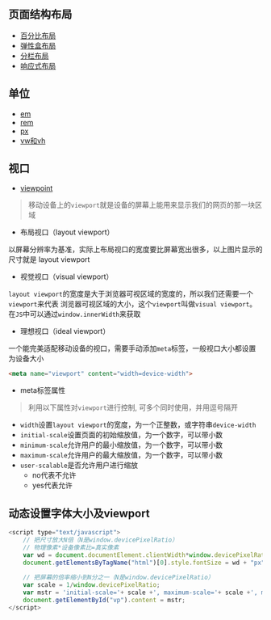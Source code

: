 ## 页面结构布局

- [百分比布局](https://wscats.github.io/layout-demo/layout/百分比布局/demo)
- [弹性盒布局](https://wscats.github.io/layout-demo/layout/弹性盒布局/demo)
- [分栏布局](https://wscats.github.io/layout-demo/layout/%E5%88%86%E6%A0%8F%E5%B8%83%E5%B1%80/demo/)
- [响应式布局](https://wscats.github.io/layout-demo/layout/自适应布局%2B响应式布局/demo)


## 单位

- [em](https://wscats.github.io/layout-demo/layout/移动端布局/demo/em.html)
- [rem](https://wscats.github.io/layout-demo/layout/移动端布局/demo/rem.html)
- [px](https://wscats.github.io/layout-demo/layout/移动端布局/demo/px.html)
- [vw和vh](https://wscats.github.io/layout-demo/layout/移动端布局/demo/vw-vh.html)

## 视口

- [viewpoint](https://github.com/Wscats/iPhone-X)

> 移动设备上的`viewport`就是设备的屏幕上能用来显示我们的网页的那一块区域

* 布局视口（layout viewport）

以屏幕分辨率为基准，实际上布局视口的宽度要比屏幕宽出很多，以上图片显示的尺寸就是 layout viewport

* 视觉视口（visual viewport）

`layout viewport`的宽度是大于浏览器可视区域的宽度的，所以我们还需要一个`viewport`来代表 浏览器可视区域的大小，这个`viewport`叫做`visual viewport`。在`JS`中可以通过`window.innerWidth`来获取

* 理想视口（ideal viewport）

一个能完美适配移动设备的视口，需要手动添加`meta`标签，一般视口大小都设置为设备大小

```html
<meta name="viewport" content="width=device-width">
```

* meta标签属性

> 利用以下属性对`viewport`进行控制, 可多个同时使用，并用逗号隔开

- `width`设置`layout viewport`的宽度，为一个正整数，或字符串`device-width`
- `initial-scale`设置页面的初始缩放值，为一个数字，可以带小数
- `minimum-scale`允许用户的最小缩放值，为一个数字，可以带小数
- `maximum-scale`允许用户的最大缩放值，为一个数字，可以带小数
- `user-scalable`是否允许用户进行缩放
    - no代表不允许
    - yes代表允许

## 动态设置字体大小及viewport

```js
<script type="text/javascript">
    // 把尺寸放大N倍（N是window.devicePixelRatio）
    // 物理像素*设备像素比=真实像素
    var wd = document.documentElement.clientWidth*window.devicePixelRatio/10;
    document.getElementsByTagName("html")[0].style.fontSize = wd + "px";
    
    // 把屏幕的倍率缩小到N分之一（N是window.devicePixelRatio）
    var scale = 1/window.devicePixelRatio;
    var mstr = 'initial-scale='+ scale +', maximum-scale='+ scale +', minimum-scale='+ scale +', user-scalable=no';
    document.getElementById("vp").content = mstr;
</script>
```
